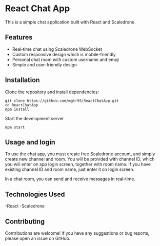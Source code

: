 # React Chat App
This is a simple chat application built with React and Scaledrone.

## Features
- Real-time chat using Scaledrone WebSocket
- Custom responsive design which is mobile-friendly
- Personal chat room with custom username and emoji
- Simple and user-friendly design 

## Installation

Clone the repository and install dependencies:
 ```
git clone https://github.com/mgtr95/ReactChatApp.git
cd ReactChatApp
npm install
```
Start the development server
```
npm start
```

## Usage and login
To use the chat app, you must create free Scaledrone account, and simply create new channel and room. You will be provided with channel ID, which you will enter on app login screen, together with room name. If you have existing channel ID and room name, just enter it on login screen.

In a chat room, you can send and receive messages in real-time.

## Technologies Used
-React
-Scaledrone

## Contributing
Contributions are welcome! If you have any suggestions or bug reports, please open an issue on GitHub.
